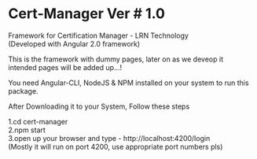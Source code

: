 # Cert-Manager Ver # 1.0

Framework for Certification Manager - LRN Technology<br/>
  (Developed with Angular 2.0 framework)

This is the framework with dummy pages, later on as we deveop it<br/>
intended pages will be added up...!

You need Angular-CLI, NodeJS & NPM installed on your system to run this package.

After Downloading it to your System, Follow these steps

  1.cd cert-manager<br/>
  2.npm start<br/>
  3.open up your browser and type - http://localhost:4200/login<br/>
    (Mostly it will run on port 4200, use appropriate port numbers pls)
  
